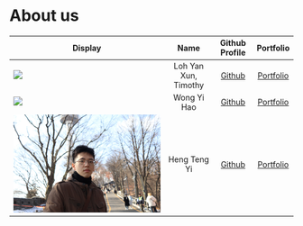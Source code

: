 # About us

Display | Name | Github Profile | Portfolio 
--------|:----:|:--------------:|:---------:
![](https://via.placeholder.com/100.png?text=Photo) | Loh Yan Xun, Timothy | [Github](https://github.com/timothyloh0523/) | [Portfolio](timothyloh0523)
![](https://via.placeholder.com/100.png?text=Photo) | Wong Yi Hao | [Github](https://github.com/wongyihao0506) | [Portfolio](wongyihao0506)
![](./img/hty2003.JPG) | Heng Teng Yi | [Github](https://github.com/HTY2003) | [Portfolio](hty2003)

